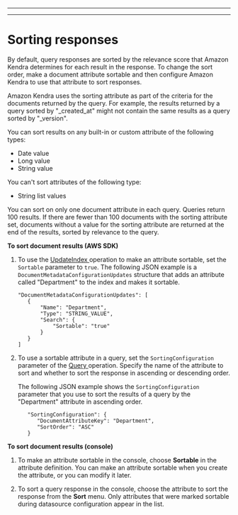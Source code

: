 --------

--------

# Sorting responses<a name="sorting"></a>

By default, query responses are sorted by the relevance score that Amazon Kendra determines for each result in the response\. To change the sort order, make a document attribute sortable and then configure Amazon Kendra to use that attribute to sort responses\.

 Amazon Kendra uses the sorting attribute as part of the criteria for the documents returned by the query\. For example, the results returned by a query sorted by "\_created\_at" might not contain the same results as a query sorted by "\_version"\.

You can sort results on any built\-in or custom attribute of the following types:
+ Date value
+ Long value
+ String value

You can't sort attributes of the following type:
+ String list values

You can sort on only one document attribute in each query\. Queries return 100 results\. If there are fewer than 100 documents with the sorting attribute set, documents without a value for the sorting attribute are returned at the end of the results, sorted by relevance to the query\.

**To sort document results \(AWS SDK\)**

1. To use the [ UpdateIndex ](API_UpdateIndex.md) operation to make an attribute sortable, set the `Sortable` parameter to `true`\. The following JSON example is a `DocumentMetadataConfigurationUpdates` structure that adds an attribute called "Department" to the index and makes it sortable\.

   ```
   "DocumentMetadataConfigurationUpdates": [
      {
          "Name": "Department",
          "Type": "STRING_VALUE",
          "Search": {
              "Sortable": "true"
          }
      }
   ]
   ```

1. To use a sortable attribute in a query, set the `SortingConfiguration` parameter of the [ Query ](API_Query.md) operation\. Specify the name of the attribute to sort and whether to sort the response in ascending or descending order\.

   The following JSON example shows the `SortingConfiguration` parameter that you use to sort the results of a query by the "Department" attribute in ascending order\.

   ```
      "SortingConfiguration": { 
         "DocumentAttributeKey": "Department",
         "SortOrder": "ASC"
      }
   ```

**To sort document results \(console\)**

1. To make an attribute sortable in the console, choose **Sortable** in the attribute definition\. You can make an attribute sortable when you create the attribute, or you can modify it later\.

1. To sort a query response in the console, choose the attribute to sort the response from the **Sort** menu\. Only attributes that were marked sortable during datasource configuration appear in the list\.